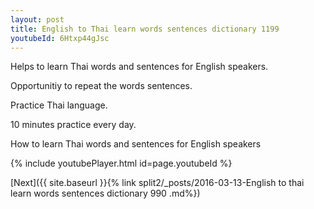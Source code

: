 ```yaml
---
layout: post
title: English to Thai learn words sentences dictionary 1199 
youtubeId: 6Htxp44gJsc
---
```

 
 
Helps to learn Thai words and sentences for English speakers.

Opportunitiy to repeat the words sentences. 

Practice Thai language. 
 
10 minutes practice every day. 
 
How to learn Thai words and sentences for English speakers 
 
{% include youtubePlayer.html id=page.youtubeId %}
 
 
[Next]({{ site.baseurl }}{% link  split2/_posts/2016-03-13-English to thai learn words sentences dictionary 990 .md%})
 
